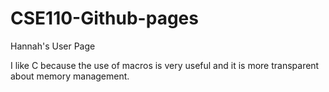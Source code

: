 # CSE110-Github-pages
Hannah's User Page

I like C because the use of macros is very useful and it is more transparent about memory management.

